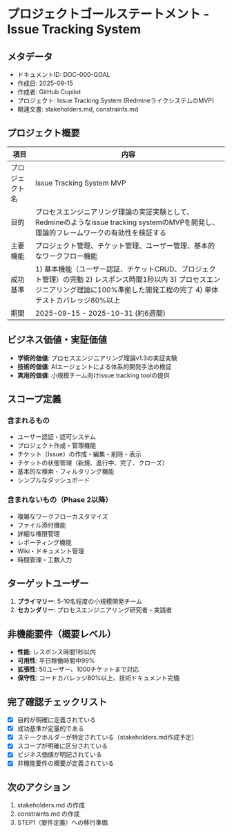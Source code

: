 # プロジェクトゴールステートメント - Issue Tracking System

## メタデータ
- ドキュメントID: DOC-000-GOAL
- 作成日: 2025-09-15
- 作成者: GitHub Copilot
- プロジェクト: Issue Tracking System (RedmineライクシステムのMVP)
- 関連文書: stakeholders.md, constraints.md

## プロジェクト概要
| 項目 | 内容 |
|------|------|
| プロジェクト名 | Issue Tracking System MVP |
| 目的 | プロセスエンジニアリング理論の実証実験として、Redmineのようなissue tracking systemのMVPを開発し、理論的フレームワークの有効性を検証する |
| 主要機能 | プロジェクト管理、チケット管理、ユーザー管理、基本的なワークフロー機能 |
| 成功基準 | 1) 基本機能（ユーザー認証、チケットCRUD、プロジェクト管理）の完動 2) レスポンス時間1秒以内 3) プロセスエンジニアリング理論に100%準拠した開発工程の完了 4) 単体テストカバレッジ80%以上 |
| 期間 | 2025-09-15 - 2025-10-31 (約6週間) |

## ビジネス価値・実証価値
- **学術的価値**: プロセスエンジニアリング理論v1.3の実証実験
- **技術的価値**: AIエージェントによる体系的開発手法の検証
- **実用的価値**: 小規模チーム向けissue tracking toolの提供

## スコープ定義
### 含まれるもの
- ユーザー認証・認可システム
- プロジェクト作成・管理機能
- チケット（Issue）の作成・編集・削除・表示
- チケットの状態管理（新規、進行中、完了、クローズ）
- 基本的な検索・フィルタリング機能
- シンプルなダッシュボード

### 含まれないもの（Phase 2以降）
- 複雑なワークフローカスタマイズ
- ファイル添付機能
- 詳細な権限管理
- レポーティング機能
- Wiki・ドキュメント管理
- 時間管理・工数入力

## ターゲットユーザー
1. **プライマリー**: 5-10名程度の小規模開発チーム
2. **セカンダリー**: プロセスエンジニアリング研究者・実践者

## 非機能要件（概要レベル）
- **性能**: レスポンス時間1秒以内
- **可用性**: 平日稼働時間中99%
- **拡張性**: 50ユーザー、1000チケットまで対応
- **保守性**: コードカバレッジ80%以上、技術ドキュメント完備

## 完了確認チェックリスト
- [x] 目的が明確に定義されている
- [x] 成功基準が定量的である
- [x] ステークホルダーが特定されている（stakeholders.md作成予定）
- [x] スコープが明確に区分されている
- [x] ビジネス価値が明記されている
- [x] 非機能要件の概要が定義されている

## 次のアクション
1. stakeholders.md の作成
2. constraints.md の作成  
3. STEP1（要件定義）への移行準備